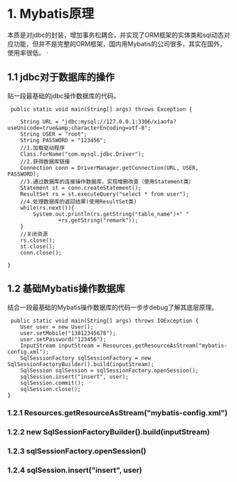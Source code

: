 # 1. Mybatis原理 #
本质是对jdbc的封装，增加事务松耦合，并实现了ORM框架的实体类和sql动态对应功能，但并不是完整的ORM框架，国内用Mybatis的公司很多，其实在国外，使用率很低。 
  ·    
## 1.1 jdbc对于数据库的操作


贴一段最基础的jdbc操作数据库的代码。

     public static void main(String[] args) throws Exception {

        String URL = "jdbc:mysql://127.0.0.1:3306/xiaofa?useUnicode=true&amp;characterEncoding=utf-8";
        String USER = "root";
        String PASSWORD = "123456";
        //1.加载驱动程序
        Class.forName("com.mysql.jdbc.Driver");
        //2.获得数据库链接
        Connection conn = DriverManager.getConnection(URL, USER, PASSWORD);
        //3.通过数据库的连接操作数据库，实现增删改查（使用Statement类）
        Statement st = conn.createStatement();
        ResultSet rs = st.executeQuery("select * from user");
        //4.处理数据库的返回结果(使用ResultSet类)
        while(rs.next()){
            System.out.println(rs.getString("table_name")+" "
                    +rs.getString("remark"));
        }
        //关闭资源
        rs.close();
        st.close();
        conn.close();

    }


## 1.2 基础Mybatis操作数据库 ##
结合一段最基础的Mybatis操作数据库的代码一步步debug了解其底层原理。

     public static void main(String[] args) throws IOException {
        User user = new User();
        user.setMobile("13812345678");
        user.setPassword("123456");
        InputStream inputStream = Resources.getResourceAsStream("mybatis-config.xml");
        SqlSessionFactory sqlSessionFactory = new SqlSessionFactoryBuilder().build(inputStream);
        SqlSession sqlSession = sqlSessionFactory.openSession();
        sqlSession.insert("insert", user);
        sqlSession.commit();
        sqlSession.close();
    }


### 1.2.1 Resources.getResourceAsStream("mybatis-config.xml") ###


### 1.2.2 new SqlSessionFactoryBuilder().build(inputStream) ###


### 1.2.3 sqlSessionFactory.openSession() ###


### 1.2.4 sqlSession.insert("insert", user) ###
 
 
